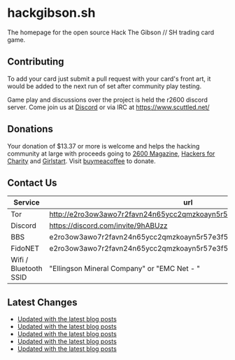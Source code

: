 # hackgibson.sh
The homepage for the open source Hack The Gibson // SH trading card game.


## Contributing

To add your card just submit a pull request with your card's front art, it would be added to the next run of set after community play testing.

Game play and discussions over the project is held the r2600 discord server. Come join us at [Discord](https://discord.com/invite/9hABUzz) or via IRC at https://www.scuttled.net/


## Donations

Your donation of $13.37 or more is welcome and helps the hacking community at large with proceeds going to [2600 Magazine](https://2600.com/), [Hackers for Charity](https://hackersforcharity.org) and [Girlstart](https://girlstart.org).  Visit [buymeacoffee](https://www.buymeacoffee.com/hackgibson.sh) to donate.


## Contact Us

Service | url
-|-
Tor | http://e2ro3ow3awo7r2favn24n65ycc2qmzkoayn5r57e3f56nvjwdcgg32ad.onion
Discord | https://discord.com/invite/9hABUzz
BBS | e2ro3ow3awo7r2favn24n65ycc2qmzkoayn5r57e3f56nvjwdcgg32ad.onion:23
FidoNET | e2ro3ow3awo7r2favn24n65ycc2qmzkoayn5r57e3f56nvjwdcgg32ad.onion:24554
Wifi / Bluetooth SSID | "Ellingson Mineral Company" or "EMC Net - <fidonet address>"

## Latest Changes
<!-- BLOG-POST-LIST:START -->
- [Updated with the latest blog posts](https://github.com/DFW2600/hackgibson.sh/commit/6bfddcc68c4ee4cecba3d4a922adf7571e0675f4)
- [Updated with the latest blog posts](https://github.com/DFW2600/hackgibson.sh/commit/bf412994c454c184ec02d9004d1585b7c8247ae6)
- [Updated with the latest blog posts](https://github.com/DFW2600/hackgibson.sh/commit/072782c966d9cc964a8f0232ea819438cfb4edda)
- [Updated with the latest blog posts](https://github.com/DFW2600/hackgibson.sh/commit/1296ad67a3931f85ca5ba90c96542d26ca565ba4)
- [Updated with the latest blog posts](https://github.com/DFW2600/hackgibson.sh/commit/0d9d58cb31b6f52addbfe955b5c7c3c92212ad8d)
<!-- BLOG-POST-LIST:END -->
